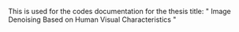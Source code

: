 This is used for the codes documentation for the thesis title: " Image Denoising Based on Human Visual Characteristics "
